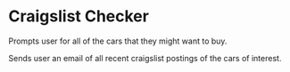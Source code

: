 # Craigslist Checker

Prompts user for all of the cars that they might want to buy.

Sends user an email of all recent craigslist postings of the cars of interest.
